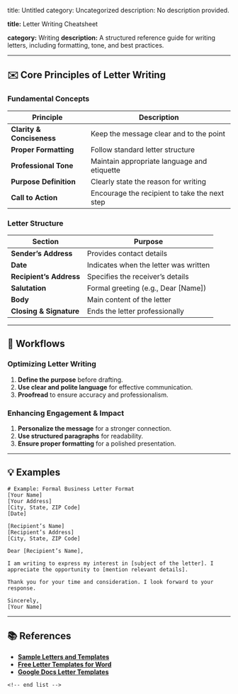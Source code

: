 title: Untitled
category: Uncategorized
description: No description provided.

**title:** Letter Writing Cheatsheet

**category:** Writing
**description:** A structured reference guide for writing letters, including formatting, tone, and best practices.

---

## ✉️ **Core Principles of Letter Writing**

### **Fundamental Concepts**

| Principle                       | Description                                   |
| ------------------------------- | --------------------------------------------- |
| **Clarity & Conciseness** | Keep the message clear and to the point       |
| **Proper Formatting**     | Follow standard letter structure              |
| **Professional Tone**     | Maintain appropriate language and etiquette   |
| **Purpose Definition**    | Clearly state the reason for writing          |
| **Call to Action**        | Encourage the recipient to take the next step |

### **Letter Structure**

| Section                        | Purpose                               |
| ------------------------------ | ------------------------------------- |
| **Sender’s Address**    | Provides contact details              |
| **Date**                 | Indicates when the letter was written |
| **Recipient’s Address** | Specifies the receiver’s details     |
| **Salutation**           | Formal greeting (e.g., Dear [Name])   |
| **Body**                 | Main content of the letter            |
| **Closing & Signature**  | Ends the letter professionally        |

---

## 🔄 **Workflows**

### **Optimizing Letter Writing**

1. **Define the purpose** before drafting.
2. **Use clear and polite language** for effective communication.
3. **Proofread** to ensure accuracy and professionalism.

### **Enhancing Engagement & Impact**

1. **Personalize the message** for a stronger connection.
2. **Use structured paragraphs** for readability.
3. **Ensure proper formatting** for a polished presentation.

---

## 💡 **Examples**

```plaintext
# Example: Formal Business Letter Format
[Your Name]  
[Your Address]  
[City, State, ZIP Code]  
[Date]  

[Recipient’s Name]  
[Recipient’s Address]  
[City, State, ZIP Code]  

Dear [Recipient’s Name],  

I am writing to express my interest in [subject of the letter]. I appreciate the opportunity to [mention relevant details].  

Thank you for your time and consideration. I look forward to your response.  

Sincerely,  
[Your Name]  
```

---

## 📚 **References**

- **[Sample Letters and Templates](https://www.vertex42.com/WordTemplates/letters.html)**
- **[Free Letter Templates for Word](https://create.microsoft.com/en-us/templates/letters)**
- **[Google Docs Letter Templates](https://gdoc.io/letter-templates/)**

```
<!-- end list -->
```